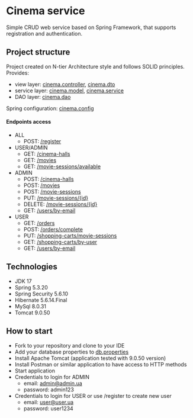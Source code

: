 # Cinema service
Simple CRUD web service based on Spring Framework, that supports registration and authentication.

## Project structure
Project created on N-tier Architecture style and follows SOLID principles.
Provides:
- view layer: [cinema.controller](src/main/java/cinema/controller), [cinema.dto](src/main/java/cinema/dto)
- service layer: [cinema.model](src/main/java/cinema/model), [cinema.service](src/main/java/cinema/service)
- DAO layer: [cinema.dao](src/main/java/cinema/dao)

Spring configuration: [cinema.config](src/main/java/cinema/config)

#### Endpoints access
- ALL
    - POST: [/register](src/main/java/cinema/controller/AuthenticationController.java)
- USER/ADMIN
    - GET: [/cinema-halls](src/main/java/cinema/controller/CinemaHallController.java)
    - GET: [/movies](src/main/java/cinema/controller/MovieController.java)
    - GET: [/movie-sessions/available](src/main/java/cinema/controller/MovieSessionController.java)
- ADMIN
    - POST: [/cinema-halls](src/main/java/cinema/controller/CinemaHallController.java)
    - POST: [/movies](src/main/java/cinema/controller/MovieController.java)
    - POST: [/movie-sessions](src/main/java/cinema/controller/MovieSessionController.java)
    - PUT: [/movie-sessions/{id}](src/main/java/cinema/controller/MovieSessionController.java)
    - DELETE: [/movie-sessions/{id}](src/main/java/cinema/controller/MovieSessionController.java)
    - GET: [/users/by-email](src/main/java/cinema/controller/UserController.java)
- USER
    - GET: [/orders](src/main/java/cinema/controller/OrderController.java)
    - POST: [/orders/complete](src/main/java/cinema/controller/OrderController.java)
    - PUT: [/shopping-carts/movie-sessions](src/main/java/cinema/controller/ShoppingCartController.java)
    - GET: [/shopping-carts/by-user](src/main/java/cinema/controller/ShoppingCartController.java)
    - GET: [/users/by-email](src/main/java/cinema/controller/UserController.java)

## Technologies
- JDK 17
- Spring 5.3.20
- Spring Security 5.6.10
- Hibernate 5.6.14.Final
- MySql 8.0.31
- Tomcat 9.0.50

## How to start
- Fork to your repository and clone to your IDE
- Add your database properties to [db.properties](src/main/resources/db.properties)
- Install Apache Tomcat (application tested with 9.0.50 version)
- Install Postman or similar application to have access to HTTP methods
- Start application
- Credentials to login for ADMIN
    - email: admin@admin.ua
    - password: admin123
- Credentials to login for USER or use /register to create new user
    - email: user@user.ua
    - password: user1234
